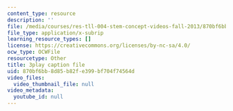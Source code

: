 ```yaml
---
content_type: resource
description: ''
file: /media/courses/res-tll-004-stem-concept-videos-fall-2013/870bf6bb8d85b82fe399bf704f74564d_FXWZr3mscUo.srt
file_type: application/x-subrip
learning_resource_types: []
license: https://creativecommons.org/licenses/by-nc-sa/4.0/
ocw_type: OCWFile
resourcetype: Other
title: 3play caption file
uid: 870bf6bb-8d85-b82f-e399-bf704f74564d
video_files:
  video_thumbnail_file: null
video_metadata:
  youtube_id: null
---
```

